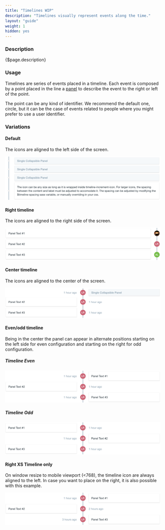 ```yaml
---
title: "Timelines WIP"
description: "Timelines visually represent events along the time."
layout: "guide"
weight: 1
hidden: yes
---
```


### Description

{$page.description}

### Usage

Timelines are series of events placed in a timeline. Each event is composed by a point placed in the line a [panel](./panel.html) to describe the event to the right or left of the point.

The point can be any kind of identifier. We recommend the default one, circle, but it can be the case of events related to people where you might prefer to use a user identifier.

### Variations

#### Default

The icons are aligned to the left side of the screen.

![default timeline left aligned](../../../images/timelineDefault.png)

#### Right timeline

The icons are aligned to the right side of the screen.

![timeline right aligned](../../../images/timelineRight.png)

#### Center timeline

The icons are aligned to the center of the screen.

![timeline center aligned](../../../images/timelineCenter.png)

#### Even/odd timeline

Being in the center the panel can appear in alternate positions starting on the left side for even configuration and starting on the right for odd configuration.

##### **Timeline Even**
![timeline center aligned even order](../../../images/timelineCenterEven.png)

##### **Timeline Odd**
![timeline center aligned odd order](../../../images/timelineCenterOdd.png)


#### Right XS Timeline only

On window resize to mobile viewport (<768), the timeline icon are always aligned to the left. In case you want to place on the right, it is also possible with this example.

![timeline right aligned extra small ](../../../images/timelineCenterRightXSOnly.png)
